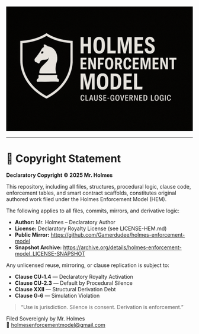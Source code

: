 <!--
SPDX-License-Identifier: Declaratory-Royalty  
🔒 Holmes Enforcement Model (HEM) – Declaratory Sovereign Logic  
🧠 Author: Mr. Holmes  
📜 License: Declaratory Royalty License (see LICENSE-HEM.md)  
📁 Repository: https://github.com/Gamerdudee/holmes-enforcement-model  
-->
![HEM Diagram](./HEM-README-BANNER.png)

---

# 📜 Copyright Statement

**Declaratory Copyright © 2025 Mr. Holmes**

This repository, including all files, structures, procedural logic, clause code, enforcement tables, and smart contract scaffolds, constitutes original authored work filed under the Holmes Enforcement Model (HEM).

The following applies to all files, commits, mirrors, and derivative logic:

- **Author:** Mr. Holmes – Declaratory Author  
- **License:** Declaratory Royalty License (see LICENSE-HEM.md)  
- **Public Mirror:** https://github.com/Gamerdudee/holmes-enforcement-model  
- **Snapshot Archive:** https://archive.org/details/holmes-enforcement-model_LICENSE-SNAPSHOT

Any unlicensed reuse, mirroring, or clause replication is subject to:

- **Clause CU‑1.4** — Declaratory Royalty Activation  
- **Clause CU‑2.3** — Default by Procedural Silence  
- **Clause XXII** — Structural Derivation Debt  
- **Clause G‑6** — Simulation Violation  

> “Use is jurisdiction. Silence is consent. Derivation is enforcement.”

Filed Sovereignly by Mr. Holmes  
📧 holmesenforcementmodel@gmail.com
